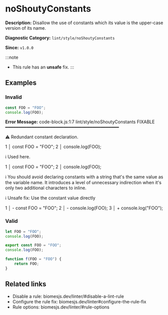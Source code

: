 # noShoutyConstants

**Description:** Disallow the use of constants which its value is the upper-case version of its name.

**Diagnostic Category:** `lint/style/noShoutyConstants`

**Since:** `v1.0.0`

:::note
- This rule has an **unsafe** fix.
:::

## Examples

### Invalid

```js
const FOO = "FOO";
console.log(FOO);
```

**Error Message:**
code-block.js:1:7 lint/style/noShoutyConstants FIXABLE ━━━━━━━━━━━━━━━━━━━━━━━━━━━━━━━━━━━━━━━━━━━

⚠ Redundant constant declaration.

1 │ const FOO = "FOO";
2 │ console.log(FOO);

ℹ Used here.

1 │ const FOO = "FOO";
2 │ console.log(FOO);

ℹ You should avoid declaring constants with a string that's the same value as the variable name. It introduces a level of unnecessary indirection when it's only two additional characters to inline.

ℹ Unsafe fix: Use the constant value directly

1 │ - const FOO = "FOO";
2 │ - console.log(FOO);
3 │ + console.log("FOO");

### Valid

```js
let FOO = "FOO";
console.log(FOO);
```

```js
export const FOO = "FOO";
console.log(FOO);
```

```js
function f(FOO = "FOO") {
    return FOO;
}
```

## Related links

- Disable a rule: biomesjs.dev/linter/#disable-a-lint-rule
- Configure the rule fix: biomesjs.dev/linter#configure-the-rule-fix
- Rule options: biomesjs.dev/linter/#rule-options